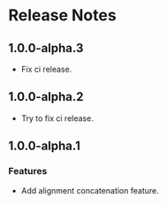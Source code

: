# Release Notes

## 1.0.0-alpha.3

- Fix ci release.

## 1.0.0-alpha.2

- Try to fix ci release.

## 1.0.0-alpha.1

### Features

- Add alignment concatenation feature.
